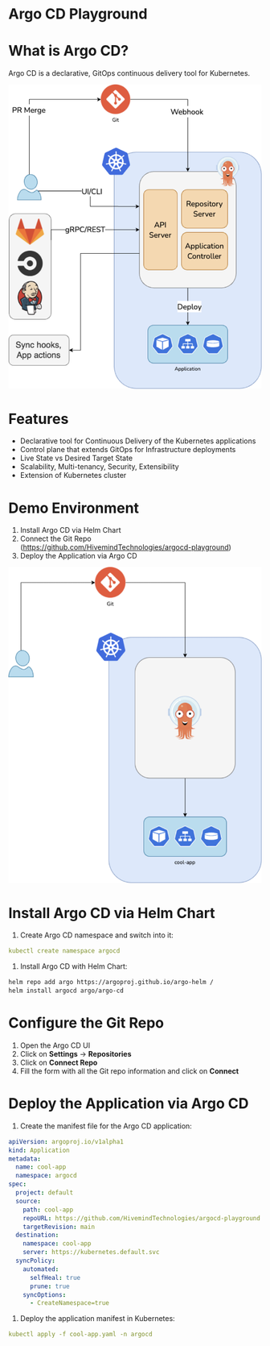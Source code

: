 # Argo CD Playground

# What is Argo CD?

Argo CD is a declarative, GitOps continuous delivery tool for Kubernetes.

![argo-cd-schema](readme_contents/argo-cd-schema.png)

# Features

- Declarative tool for Continuous Delivery of the Kubernetes applications
- Control plane that extends GitOps for Infrastructure deployments
- Live State vs Desired Target State
- Scalability, Multi-tenancy, Security, Extensibility
- Extension of Kubernetes cluster

# Demo Environment

1. Install Argo CD via Helm Chart
2. Connect the Git Repo (https://github.com/HivemindTechnologies/argocd-playground)
3. Deploy the Application via Argo CD

![demo-lab-schema](readme_contents/demo-lab-schema.png)

# Install Argo CD via Helm Chart

1. Create Argo CD namespace and switch into it:

```yaml
kubectl create namespace argocd
```

1. Install Argo CD with Helm Chart:

```bash
helm repo add argo https://argoproj.github.io/argo-helm /
helm install argocd argo/argo-cd
```

# Configure the Git Repo

1. Open the Argo CD UI
2. Click on **Settings** → **Repositories**
3. Click on **Connect Repo** 
4. Fill the form with all the Git repo information and click on **Connect**

# Deploy the Application via Argo CD

1. Create the manifest file for the Argo CD application:

```yaml
apiVersion: argoproj.io/v1alpha1
kind: Application
metadata:
  name: cool-app
  namespace: argocd
spec:
  project: default
  source:
    path: cool-app
    repoURL: https://github.com/HivemindTechnologies/argocd-playground.git
    targetRevision: main
  destination:
    namespace: cool-app
    server: https://kubernetes.default.svc
  syncPolicy:
    automated:
      selfHeal: true
      prune: true
    syncOptions:
      - CreateNamespace=true
```

1. Deploy the application manifest in Kubernetes:

```yaml
kubectl apply -f cool-app.yaml -n argocd
```
